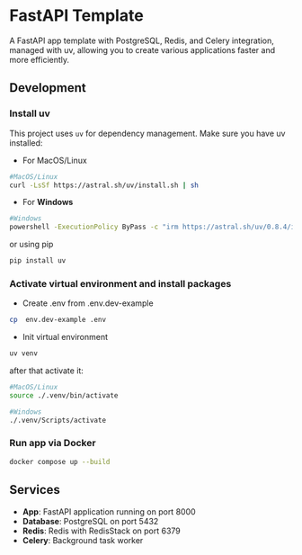 # FastAPI Template

A FastAPI app template with PostgreSQL, Redis, and Celery integration, managed with uv,
allowing you to create various applications faster and more efficiently.

## Development

### Install uv

This project uses `uv` for dependency management. Make sure you have uv installed:
- For MacOS/Linux
```bash
#MacOS/Linux
curl -LsSf https://astral.sh/uv/install.sh | sh
```
- For **Windows**
```bash
#Windows
powershell -ExecutionPolicy ByPass -c "irm https://astral.sh/uv/0.8.4/install.ps1 | iex"
```
or using pip
```bash
pip install uv
```
### Activate virtual environment and install packages

- Create .env from .env.dev-example
```bash
cp  env.dev-example .env
```

- Init virtual environment

```bash
uv venv
```

after that activate it:
```bash
#MacOS/Linux
source ./.venv/bin/activate

#Windows
./.venv/Scripts/activate
```
### Run app via Docker
```bash
docker compose up --build
```


## Services

- **App**: FastAPI application running on port 8000
- **Database**: PostgreSQL on port 5432
- **Redis**: Redis with RedisStack on port 6379
- **Celery**: Background task worker